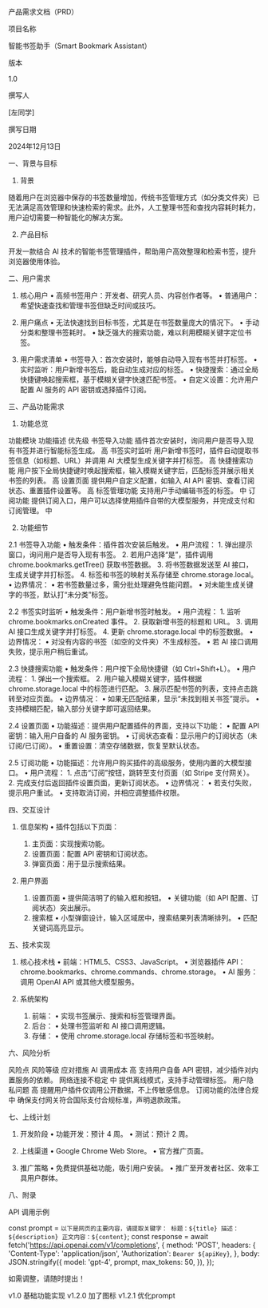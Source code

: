 产品需求文档（PRD）

项目名称

智能书签助手（Smart Bookmark Assistant）

版本

1.0

撰写人

[左同学]

撰写日期

2024年12月13日

一、背景与目标

1. 背景

随着用户在浏览器中保存的书签数量增加，传统书签管理方式（如分类文件夹）已无法满足高效管理和快速检索的需求。此外，人工整理书签和查找内容耗时耗力，用户迫切需要一种智能化的解决方案。

2. 产品目标

开发一款结合 AI 技术的智能书签管理插件，帮助用户高效整理和检索书签，提升浏览器使用体验。

二、用户需求

1. 核心用户
	•	高频书签用户：开发者、研究人员、内容创作者等。
	•	普通用户：希望快速查找和管理书签但缺乏时间或技巧。

2. 用户痛点
	•	无法快速找到目标书签，尤其是在书签数量庞大的情况下。
	•	手动分类和整理书签耗时。
	•	缺乏强大的搜索功能，难以利用模糊关键字定位书签。

3. 用户需求清单
	•	书签导入：首次安装时，能够自动导入现有书签并打标签。
	•	实时监听：用户新增书签后，能自动生成对应的标签。
	•	快捷搜索：通过全局快捷键唤起搜索框，基于模糊关键字快速匹配书签。
	•	自定义设置：允许用户配置 AI 服务的 API 密钥或选择插件订阅。

三、产品功能需求

1. 功能总览

功能模块	功能描述	优先级
书签导入功能	插件首次安装时，询问用户是否导入现有书签并进行智能标签生成。	高
书签实时监听	用户新增书签时，插件自动提取书签信息（如标题、URL）并调用 AI 大模型生成关键字并打标签。	高
快捷搜索功能	用户按下全局快捷键时唤起搜索框，输入模糊关键字后，匹配标签并展示相关书签的列表。	高
设置页面	提供用户自定义配置，如输入 AI API 密钥、查看订阅状态、重置插件设置等。	高
标签管理功能	支持用户手动编辑书签的标签。	中
订阅功能	提供订阅入口，用户可以选择使用插件自带的大模型服务，并完成支付和订阅管理。	中

2. 功能细节

2.1 书签导入功能
	•	触发条件：插件首次安装后触发。
	•	用户流程：
	1.	弹出提示窗口，询问用户是否导入现有书签。
	2.	若用户选择“是”，插件调用 chrome.bookmarks.getTree() 获取书签数据。
	3.	将书签数据发送至 AI 接口，生成关键字并打标签。
	4.	标签和书签的映射关系存储至 chrome.storage.local。
	•	边界情况：
	•	若书签数量过多，需分批处理避免性能问题。
	•	对未能生成关键字的书签，默认打“未分类”标签。

2.2 书签实时监听
	•	触发条件：用户新增书签时触发。
	•	用户流程：
	1.	监听 chrome.bookmarks.onCreated 事件。
	2.	获取新增书签的标题和 URL。
	3.	调用 AI 接口生成关键字并打标签。
	4.	更新 chrome.storage.local 中的标签数据。
	•	边界情况：
	•	对没有内容的书签（如空的文件夹）不生成标签。
	•	若 AI 接口调用失败，提示用户稍后重试。

2.3 快捷搜索功能
	•	触发条件：用户按下全局快捷键（如 Ctrl+Shift+L）。
	•	用户流程：
	1.	弹出一个搜索框。
	2.	用户输入模糊关键字，插件根据 chrome.storage.local 中的标签进行匹配。
	3.	展示匹配书签的列表，支持点击跳转至对应页面。
	•	边界情况：
	•	如果无匹配结果，显示“未找到相关书签”提示。
	•	支持模糊匹配，输入部分关键字即可返回结果。

2.4 设置页面
	•	功能描述：提供用户配置插件的界面，支持以下功能：
	•	配置 API 密钥：输入用户自备的 AI 服务密钥。
	•	订阅状态查看：显示用户的订阅状态（未订阅/已订阅）。
	•	重置设置：清空存储数据，恢复至默认状态。

2.5 订阅功能
	•	功能描述：允许用户购买插件的高级服务，使用内置的大模型接口。
	•	用户流程：
	1.	点击“订阅”按钮，跳转至支付页面（如 Stripe 支付网关）。
	2.	完成支付后返回插件设置页面，更新订阅状态。
	•	边界情况：
	•	若支付失败，提示用户重试。
	•	支持取消订阅，并相应调整插件权限。

四、交互设计

1. 信息架构
	•	插件包括以下页面：
	1.	主页面：实现搜索功能。
	2.	设置页面：配置 API 密钥和订阅状态。
	3.	弹窗页面：用于显示搜索结果。

2. 用户界面
	1.	设置页面
	•	提供简洁明了的输入框和按钮。
	•	关键功能（如 API 配置、订阅状态）突出展示。
	2.	搜索框
	•	小型弹窗设计，输入区域居中，搜索结果列表清晰排列。
	•	匹配关键词高亮显示。

五、技术实现

1. 核心技术栈
	•	前端：HTML5、CSS3、JavaScript。
	•	浏览器插件 API：chrome.bookmarks、chrome.commands、chrome.storage。
	•	AI 服务：调用 OpenAI API 或其他大模型服务。

2. 系统架构
	1.	前端：
	•	实现书签展示、搜索和标签管理界面。
	2.	后台：
	•	处理书签监听和 AI 接口调用逻辑。
	3.	存储：
	•	使用 chrome.storage.local 存储标签和书签映射。

六、风险分析

风险点	风险等级	应对措施
AI 调用成本	高	支持用户自备 API 密钥，减少插件对内置服务的依赖。
网络连接不稳定	中	提供离线模式，支持手动管理标签。
用户隐私问题	高	提醒用户插件仅调用公开数据，不上传敏感信息。
订阅功能的法律合规	中	确保支付网关符合国际支付合规标准，声明退款政策。

七、上线计划

1. 开发阶段
	•	功能开发：预计 4 周。
	•	测试：预计 2 周。

2. 上线渠道
	•	Google Chrome Web Store。
	•	官方推广页面。

3. 推广策略
	•	免费提供基础功能，吸引用户安装。
	•	推广至开发者社区、效率工具用户群体。

八、附录

API 调用示例

const prompt = `以下是网页的主要内容，请提取关键字：
标题：${title}
描述：${description}
正文内容：${content}`;
const response = await fetch('https://api.openai.com/v1/completions', {
    method: 'POST',
    headers: {
        'Content-Type': 'application/json',
        'Authorization': `Bearer ${apiKey}`,
    },
    body: JSON.stringify({
        model: 'gpt-4',
        prompt,
        max_tokens: 50,
    }),
});

如需调整，请随时提出！


v1.0
基础功能实现
v1.2.0
加了图标
v1.2.1
优化prompt
